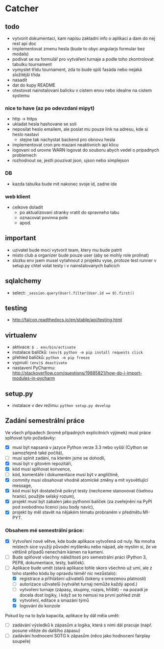 # Catcher

## todo

* vytvorit dokumentaci, kam napisu zakladni info o aplikaci a dam do nej rest api doc
* implementovat zmenu hesla (bude to obyc angularjs formular bez modals)
* podívat se na formulář pro vytváření turnaje a podle toho zkontrolovat tabulku tournament
* vymyslet třídu tournament, zda to bude spíš fasáda nebo nejaká složitější třída
* nasadit
* dat do kupy README
* otestovat nainstalovani balicku v cistem envu nebo idealne na cistem systemu

### nice to have (az po odevzdani mipyt)

* http -> https
* ukladat hesla hashovane se soli
* neposilat heslo emailem, ale poslat mu pouze link na adresu, kde si heslo nastavi
  * stejne tak nachystat backend pro obnovu hesla
* implementovat cron pro mazani neaktivnich api klicu
* logovani od urovne WARN logovat do souboru abych vedel o pripadnych problemech
* rozhodnout se, jestli pouzivat json, ujson nebo simplejson

### DB

* kazda tabulka bude mit nakonec svoje id, zadne ide


### web klient

* celkove doladit
    * po aktualizovani stranky vratit do spravneho tabu
    * oznacovat povinna pole
    * apod.


## important

* uzivatel bude moci vytvorit team, ktery mu bude patrit
* misto club a organizer bude pouze user (aby se mohly role prolinat)
* slozku env jsem musel vytahnout z projektu vyse, protoze test runner v setup.py chtel volat testy
i v nainstalovanych balicich


## sqlalchemy

* select: `_session.query(User).filter(User.id == 0).first()`


## testing

* http://falcon.readthedocs.io/en/stable/api/testing.html

## virtualenv

* aktivace: `$ . env/bin/activate`
* instalace balíčků: `(env)$ python -m pip install requests click`
* přehled balíčků: `python -m pip freeze`
* vypnutí: `(env)$ deactivate`
* nastavení PyCharmu: http://stackoverflow.com/questions/19885821/how-do-i-import-modules-in-pycharm

## setup.py

* instalace v dev režimu: `python setup.py develop`

## Zadání semestrální práce

Ve všech případech (kromě případných explicitních výjimek) musí práce splňovat tyto požadavky:

- [x] musí být napsaná v jazyce Python verze 3.3 nebo vyšší (Cython se samozřejmě také počítá),
- [ ] musí splnit zadání, na kterém jsme se dohodli,
- [x] musí být v gitovém repozitáři,
- [x] kód musí splňovat konvence,
- [ ] kód, komentáře i dokumentace musí být v angličtině,
- [x] commity musí obsahovat vhodně atomické změny a mít vysvětlující message,
- [x] kód musí být dostatečně pokryt testy (nechceme stanovovat číselnou hranici,
      použijte selský rozum),
- [x] projekt musí být zabalen jako pythonní balíček (za zveřejnění na PyPI
      pod svobodnou licencí jsou body navíc),
- [x] projekt by měl stavět na nějakém tématu probraném v předmětu MI-PYT.

### Obsahem mé semestrální práce:
- [x] Vytvoření nové větve, kde bude aplikace vytvořená od nuly. Na mnoha místech sice
      využiji původní myšlenku nebo nápad, ale myslím si, že ve většině případů nenechám
      kámen na kameni.
- [ ] Bude splňovat všechny náležitosti pro semestrální práci (Python 3, PEP8, dokumentace,
      testy, balíček).
- [ ] Aplikace bude umět (stará aplikace tohle skoro všechno už umí, ale z toho starého
      kódu by opravdu téměř nic nezůstalo):
    - [x] registrace a přihlášení uživatelů (tokeny s omezenou platností)
    - [ ] autorizace uživatelů (vytvářet turnaj nemůže každý apod.)
    - [ ] vytvoření turnaje (zápasy, skupiny, rozpis, hřiště) - na pozadí je docela
          dost logiky, i když se to nemusí na první pohled znát
    - [x] vytvoření, editace a smazání týmů
    - [x] logování do konzole

Pokud by na to byla kapacita, aplikace by dál měla umět:
- [ ] zadávání výsledků k zápasům a logika, která s nimi dál pracuje
      (např. posune vítěze do dalšího zápasu)
- [ ] zadávání hodnocení SOTG k zápasům (něco jako hodnocení fairplay soupeře)
